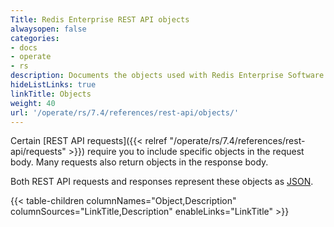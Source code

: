 ```yaml
---
Title: Redis Enterprise REST API objects
alwaysopen: false
categories:
- docs
- operate
- rs
description: Documents the objects used with Redis Enterprise Software REST API calls.
hideListLinks: true
linkTitle: Objects
weight: 40
url: '/operate/rs/7.4/references/rest-api/objects/'
---
```


Certain [REST API requests]({{< relref "/operate/rs/7.4/references/rest-api/requests" >}}) require you to include specific objects in the request body. Many requests also return objects in the response body.

Both REST API requests and responses represent these objects as [JSON](https://www.json.org).

{{< table-children columnNames="Object,Description" columnSources="LinkTitle,Description" enableLinks="LinkTitle" >}}

